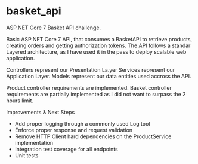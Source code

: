 # basket_api
ASP.NET Core 7 Basket API challenge.

Basic ASP.NET Core 7 API, that consumes a BasketAPI to retrieve products, creating orders and getting authorization tokens.
The API follows a standar Layered architecture, as I have used it in the pass to deploy scalable web application. 

Controllers represent our Presentation La.yer
Services represent our Application Layer.
Models represent our data entities used accross the API.

Product controller requirements are implemented.
Basket controller requirements are partially implemented as I did not want to surpass the 2 hours limit. 

Improvements & Next Steps
- Add proper logging through a commonly used Log tool
- Enforce proper response and request validation
- Remove HTTP Client hard dependencies on the ProductService implementation
- Integration test coverage for all endpoints
- Unit tests
